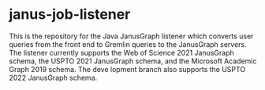 # janus-job-listener

This is the repository for the Java JanusGraph listener which converts user
queries from the front end to Gremlin queries to the JanusGraph servers.  The
listener currently supports the Web of Science 2021 JanusGraph schema, the USPTO
 2021 JanusGraph schema, and the Microsoft Academic Graph 2019 schema.  The deve
lopment branch also supports the USPTO 2022 JanusGraph schema.

